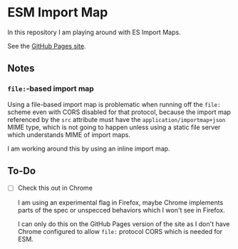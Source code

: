 # ESM Import Map

In this repository I am playing around with ES Import Maps.

See the [GitHub Pages site](https://tomashubelbauer.github.io/esm-import-map).

## Notes

### `file:`-based import map

Using a file-based import map is problematic when running off the `file:` scheme
even with CORS disabled for that protocol, because the import map referenced by
the `src` attribute must have the `application/importmap+json` MIME type, which
is not going to happen unless using a static file server which understands MIME
of import maps.

I am working around this by using an inline import map.

## To-Do

- [ ] Check this out in Chrome

  I am using an experimental flag in Firefox, maybe Chrome implements parts of
  the spec or unspecced behaviors which I won't see in Firefox.

  I can only do this on the GitHub Pages version of the site as I don't have
  Chrome configured to allow `file:` protocol CORS which is needed for ESM.
